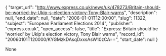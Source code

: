 {
  "target_url": "http://www.express.co.uk/news/uk/478273/Britain-should-be-worried-by-Ukip-s-election-victory-Tony-Blair-warns", 
  "description": null, 
  "end_date": null, 
  "date": "2006-01-01T12:00:00", 
  "slug": 11322, 
  "subject": "European Parliament Elections 2014", 
  "publisher": "express.co.uk", 
  "open_access": false, 
  "title": "Express: Britain should be 'worried' by Ukip's election victory, Tony Blair warns", 
  "record_id": "20060101T120000/KYGMzkDAsqDxxsAsW10zCA==", 
  "start_date": null
}

None
